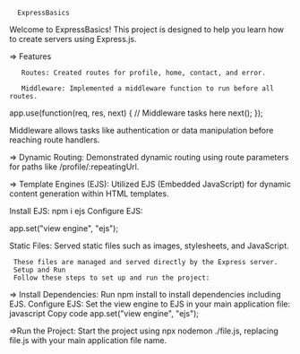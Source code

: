       ExpressBasics
Welcome to ExpressBasics! This project is designed to help you learn how to create servers using Express.js.

=>  Features
 
       Routes: Created routes for profile, home, contact, and error.

       Middleware: Implemented a middleware function to run before all routes.


app.use(function(req, res, next) {
  // Middleware tasks here
  next();
});


Middleware allows tasks like authentication or data manipulation before reaching route handlers.

=>   Dynamic Routing: Demonstrated dynamic routing using route parameters for paths like /profile/:repeatingUrl.

 => Template Engines (EJS): Utilized EJS (Embedded JavaScript) for dynamic content generation within HTML templates.

Install EJS: npm i ejs
   Configure EJS:

app.set("view engine", "ejs");

Static Files: Served static files such as images, stylesheets, and JavaScript.

     These files are managed and served directly by the Express server.
     Setup and Run
     Follow these steps to set up and run the project:

=> Install Dependencies: Run npm install to install dependencies including EJS.
Configure EJS: Set the view engine to EJS in your main application file:
javascript
Copy code
app.set("view engine", "ejs");

=>Run the Project: Start the project using npx nodemon ./file.js, replacing file.js with your main application file name.
